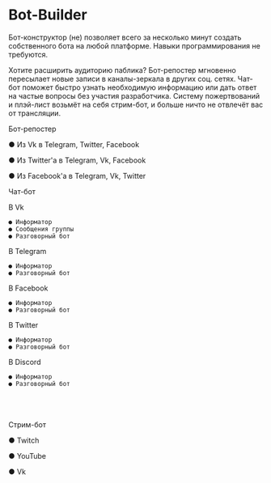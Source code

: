 # Bot-Builder
Бот-конструктор (не) позволяет всего за несколько минут создать собственного бота на любой платформе. Навыки программирования не требуются.

Хотите расширить аудиторию паблика? Бот-репостер мгновенно пересылает новые записи в каналы-зеркала в других соц. сетях.
Чат-бот поможет быстро узнать необходимую информацию или дать ответ на частые вопросы без участия разработчика.
Систему пожертвований и плэй-лист возьмёт на себя стрим-бот, и больше ничто не отвлечёт вас от трансляции.
 
 
 
 
 
 
 
 
Бот-репостер

  ● Из Vk в Telegram, Twitter, Facebook
  
  ● Из Twitter'a в Telegram, Vk, Facebook
  
  ● Из Facebook'a в Telegram, Vk, Twitter
 
 
 
 
 
 
Чат-бот

  В Vk
  
    ● Информатор
    ● Сообщения группы
    ● Разговорный бот
    
  В Telegram
  
    ● Информатор
    ● Разговорный бот
    
  В Facebook
  
    ● Информатор
    ● Разговорный бот
    
  В Twitter
  
    ● Информатор
    ● Разговорный бот
    
  В Discord
  
    ● Информатор
    ● Разговорный бот
     
     
     
Стрим-бот

  ● Twitch
  
  ● YouTube
  
  ● Vk
